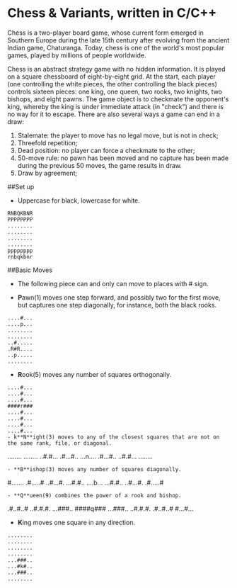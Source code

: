 # Chess & Variants, written in C/C++
Chess is a two-player board game, whose current form emerged in Southern Europe during the late 15th century after evolving from the ancient Indian game, Chaturanga.
Today, chess is one of the world's most popular games, played by millions of people worldwide.

Chess is an abstract strategy game with no hidden information. It is played on a square chessboard of eight-by-eight grid.
At the start, each player (one controlling the white pieces, the other controlling the black pieces) controls sixteen pieces: one king, one queen, two rooks, two knights, two bishops, and eight pawns.
The game object is to checkmate the opponent's king, whereby the king is under immediate attack (in "check") and there is no way for it to escape. There are also several ways a game can end in a draw:
1. Stalemate: the player to move has no legal move, but is not in check;
2. Threefold repetition;
3. Dead position: no player can force a checkmate to the other;
4. 50-move rule: no pawn has been moved and no capture has been made during the previous 50 moves, the game results in draw.
5. Draw by agreement;

##Set up
- Uppercase for black, lowercase for white.
````
RNBQKBNR
PPPPPPPP
........
........
........
........
pppppppp
rnbqkbnr
````

##Basic Moves
- The following piece can and only can move to places with # sign.

- **P**awn(1) moves one step forward, and possibly two for the first move, but captures one step diagonally, for instance, both the black rooks.
````
....#...
....p...
........
........
..#.....
.R#R....
..p.....
........
````

- **R**ook(5) moves any number of squares orthogonally.
````
....#...
....#...
....#...
####r###
....#...
....#...
....#...
....#...
- k**N**ight(3) moves to any of the closest squares that are not on the same rank, file, or diagonal.
````
........
........
..#.#...
.#...#..
...n....
.#...#..
..#.#...
........
````
- **B**ishop(3) moves any number of squares diagonally.
````
#.......
.#.....#
..#...#.
...#.#..
....b...
...#.#..
..#...#.
.#.....#
````
- **Q**ueen(9) combines the power of a rook and bishop.
````
.#..#..#
..#.#.#.
...###..
####q###
...###..
..#.#.#.
.#..#..#
#...#...
- **K**ing moves one square in any direction.
````
........
........
........
........
...###..
...#k#..
...###..
........

